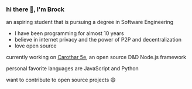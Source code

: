### hi there 👋, I'm Brock
an aspiring student that is pursuing a degree in Software Engineering

 - I have been programming for almost 10 years
 - believe in internet privacy and the power of P2P and decentralization
 - love open source

currently working on [Carothar 5e](https://github.com/toastielad/Carothar-5e), an open source D&D Node.js framework

personal favorite languages are JavaScript and Python

want to contribute to open source projects 😄

<!--
**toastielad/toastielad** is a ✨ _special_ ✨ repository because its `README.md` (this file) appears on your GitHub profile.

Here are some ideas to get you started:

- 🔭 I’m currently working on ...
- 🌱 I’m currently learning ...
- 👯 I’m looking to collaborate on ...
- 🤔 I’m looking for help with ...
- 💬 Ask me about ...
- 📫 How to reach me: ...
- 😄 Pronouns: ...
- ⚡ Fun fact: ...
-->
